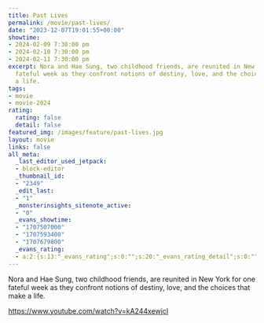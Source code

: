 ```yaml
---
title: Past Lives
permalink: /movie/past-lives/
date: "2023-12-07T19:01:55+00:00"
showtime:
- 2024-02-09 7:30:00 pm
- 2024-02-10 7:30:00 pm
- 2024-02-11 7:30:00 pm
excerpt: Nora and Hae Sung, two childhood friends, are reunited in New York for one
  fateful week as they confront notions of destiny, love, and the choices that make
  a life.
tags:
- movie
- movie-2024
rating:
  rating: false
  detail: false
featured_img: /images/feature/past-lives.jpg
layout: movie
links: false
all_meta:
  _last_editor_used_jetpack:
  - block-editor
  _thumbnail_id:
  - "2349"
  _edit_last:
  - "1"
  _monsterinsights_sitenote_active:
  - "0"
  _evans_showtime:
  - "1707507000"
  - "1707593400"
  - "1707679800"
  _evans_rating:
  - a:2:{s:13:"_evans_rating";s:0:"";s:20:"_evans_rating_detail";s:0:"";}
---
```


Nora and Hae Sung, two childhood friends, are reunited in New York for one fateful week as they confront notions of destiny, love, and the choices that make a life.

https://www.youtube.com/watch?v=kA244xewjcI 